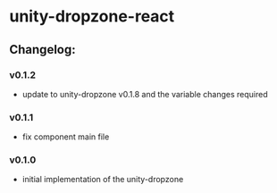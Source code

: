# unity-dropzone-react

## Changelog:

### v0.1.2
- update to unity-dropzone v0.1.8 and the variable changes required

### v0.1.1
- fix component main file

### v0.1.0
- initial implementation of the unity-dropzone
